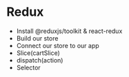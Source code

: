 # Redux
 - Install @reduxjs/toolkit & react-redux
 - Build our store
 - Connect our store to our app
 - Slice(cartSlice)
 - dispatch(action)
 - Selector